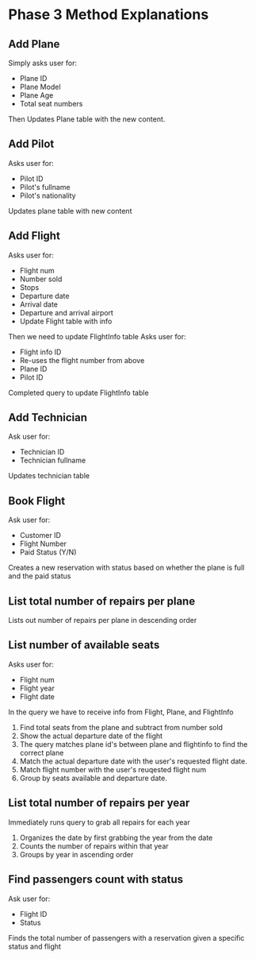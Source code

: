 # Phase 3 Method Explanations

## Add Plane

Simply asks user for:
- Plane ID
- Plane Model
- Plane Age
- Total seat numbers

Then Updates Plane table with the new content.

## Add Pilot

Asks user for:
- Pilot ID
- Pilot's fullname
- Pilot's nationality

Updates plane table with new content

## Add Flight

Asks user for:
- Flight num
- Number sold
- Stops
- Departure date
- Arrival date
- Departure and arrival airport
- Update Flight table with info

Then we need to update FlightInfo table
Asks user for:
- Flight info ID
- Re-uses the flight number from above
- Plane ID
- Pilot ID

Completed query to update FlightInfo table

## Add Technician
Ask user for:
- Technician ID
- Technician fullname

Updates technician table

## Book Flight
Ask user for:
- Customer ID
- Flight Number
- Paid Status (Y/N)

Creates a new reservation with status based on whether the plane is full and the paid status

## List total number of repairs per plane

Lists out number of repairs per plane in descending order

## List number of available seats
Asks user for:
- Flight num
- Flight year
- Flight date

In the query we have to receive info from Flight, Plane, and FlightInfo
1. Find total seats from the plane and subtract from number sold
2. Show the actual departure date of the flight
3. The query matches plane id's between plane and flightinfo to find the correct plane
4. Match the actual departure date with the user's requested flight date.
5. Match flight number with the user's reuqested flight num
6. Group by seats available and departure date.

## List total number of repairs per year

Immediately runs query to grab all repairs for each year
1. Organizes the date by first grabbing the year from the date
2. Counts the number of repairs within that year
3. Groups by year in ascending order

## Find passengers count with status
Ask user for:
- Flight ID
- Status

Finds the total number of passengers with a reservation given a specific status and flight
